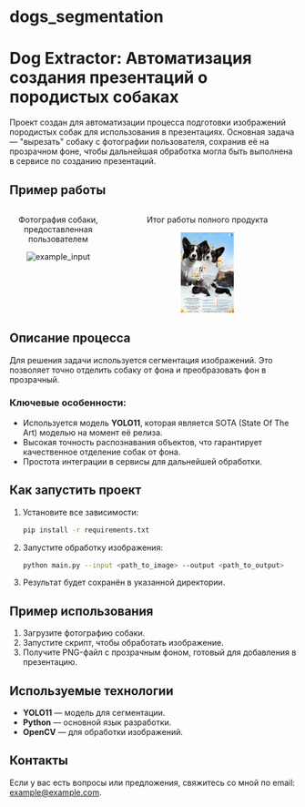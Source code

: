 # dogs_segmentation

# Dog Extractor: Автоматизация создания презентаций о породистых собаках

Проект создан для автоматизации процесса подготовки изображений породистых собак для использования в презентациях. Основная задача — "вырезать" собаку с фотографии пользователя, сохранив её на прозрачном фоне, чтобы дальнейшая обработка могла быть выполнена в сервисе по созданию презентаций.

## Пример работы
<div style="display: flex; justify-content: center; gap: 20px;">
  <div style="text-align: center;">
    <p>Фотография собаки, предоставленная пользователем</p>
    <img src="input_example.jpg" alt="example_input" width="50%" />
    
  </div>
  <div style="text-align: center;">
    <p>Итог работы полного продукта</p>
    <img src="final_example.jpg" alt="example_final" width="30%" />
    
  </div>
</div>


## Описание процесса
Для решения задачи используется сегментация изображений. Это позволяет точно отделить собаку от фона и преобразовать фон в прозрачный.

### Ключевые особенности:
- Используется модель **YOLO11**, которая является SOTA (State Of The Art) моделью на момент её релиза.
- Высокая точность распознавания объектов, что гарантирует качественное отделение собак от фона.
- Простота интеграции в сервисы для дальнейшей обработки.

## Как запустить проект
1. Установите все зависимости:
    ```bash
    pip install -r requirements.txt
    ```
2. Запустите обработку изображения:
    ```bash
    python main.py --input <path_to_image> --output <path_to_output>
    ```
3. Результат будет сохранён в указанной директории.

## Пример использования
1. Загрузите фотографию собаки.
2. Запустите скрипт, чтобы обработать изображение.
3. Получите PNG-файл с прозрачным фоном, готовый для добавления в презентацию.

## Используемые технологии
- **YOLO11** — модель для сегментации.
- **Python** — основной язык разработки.
- **OpenCV** — для обработки изображений.

## Контакты
Если у вас есть вопросы или предложения, свяжитесь со мной по email: example@example.com.
